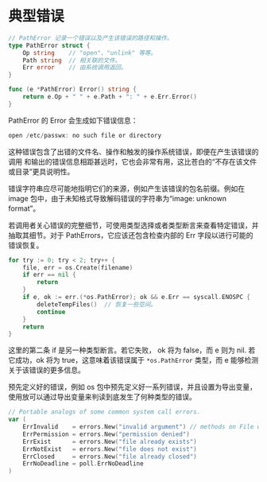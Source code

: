 # 典型错误

```go
// PathError 记录一个错误以及产生该错误的路径和操作。
type PathError struct {
	Op string    // "open"、"unlink" 等等。
	Path string  // 相关联的文件。
	Err error    // 由系统调用返回。
}

func (e *PathError) Error() string {
	return e.Op + " " + e.Path + ": " + e.Err.Error()
}
```

PathError 的 Error 会生成如下错误信息：

```go
open /etc/passwx: no such file or directory
```

这种错误包含了出错的文件名、操作和触发的操作系统错误，即便在产生该错误的调用 和输出的错误信息相距甚远时，它也会非常有用，这比苍白的“不存在该文件或目录”更具说明性。

错误字符串应尽可能地指明它们的来源，例如产生该错误的包名前缀。例如在 image 包中，由于未知格式导致解码错误的字符串为“image: unknown format”。

若调用者关心错误的完整细节，可使用类型选择或者类型断言来查看特定错误，并抽取其细节。对于 PathErrors，它应该还包含检查内部的 Err 字段以进行可能的错误恢复。

```go
for try := 0; try < 2; try++ {
	file, err = os.Create(filename)
	if err == nil {
		return
	}
	if e, ok := err.(*os.PathError); ok && e.Err == syscall.ENOSPC {
		deleteTempFiles()  // 恢复一些空间。
		continue
	}
	return
}
```

这里的第二条 if 是另一种类型断言。若它失败， ok 将为 false，而 e 则为 nil. 若它成功，ok 将为 true，这意味着该错误属于 `*os.PathError` 类型，而 e 能够检测关于该错误的更多信息。

预先定义好的错误，例如 os 包中预先定义好一系列错误，并且设置为导出变量，使用放可以通过导出变量来判读到底发生了何种类型的错误。

```go
// Portable analogs of some common system call errors.
var (
	ErrInvalid    = errors.New("invalid argument") // methods on File will return this error when the receiver is nil
	ErrPermission = errors.New("permission denied")
	ErrExist      = errors.New("file already exists")
	ErrNotExist   = errors.New("file does not exist")
	ErrClosed     = errors.New("file already closed")
	ErrNoDeadline = poll.ErrNoDeadline
)
```
